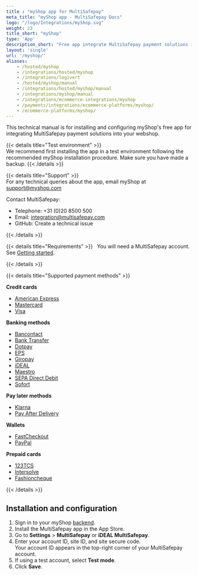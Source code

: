 ```yaml
---
title : "myShop app for MultiSafepay"
meta_title: "myShop app - MultiSafepay Docs"
logo: "/logo/Integrations/myShop.svg"
weight: 23
title_short: "myShop"
type: 'App'
description_short: "Free app integrate MultiSafepay payment solutions into your myShop"
layout: 'single'
url: '/myshop/'
aliases: 
    - /hosted/myshop
    - /integrations/hosted/myshop
    - /integrations/logivert
    - /hosted/myshop/manual
    - /integrations/hosted/myshop/manual
    - /integrations/myshop/manual
    - /integrations/ecommerce-integrations/myshop
    - /payments/integrations/ecommerce-platforms/myshop/
    - /ecommerce-platforms/myshop/
---
```


This technical manual is for installing and configuring myShop's free app for integrating MultiSafepay payment solutions into your webshop.

{{< details title="Test environment" >}}
&nbsp;  
We recommend first installing the app in a test environment following the recommended myShop installation procedure. Make sure you have made a backup.
{{< /details >}}

{{< details title="Support" >}}
&nbsp;  
For any technical queries about the app, email myShop at <support@myshop.com>

Contact MultiSafepay:

- Telephone: +31 (0)20 8500 500
- Email: <integration@multisafepay.com>
- GitHub: Create a technical issue

{{< /details >}}

{{< details title="Requirements" >}}
&nbsp; 
You will need a MultiSafepay account. See [Getting started](/getting-started/).

{{< /details >}}

{{< details title="Supported payment methods" >}}

**Credit cards**

- [American Express](/payment-methods/american-express)
- [Mastercard](/payment-methods/mastercard)
- [Visa](/payments/methods/credit-and-debit-cards/visa)

**Banking methods**

- [Bancontact](/payment-methods/bancontact)
- [Bank Transfer](/payment-methods/bank-transfer)
- [Dotpay](/payment-methods/dotpay)
- [EPS](/payment-methods/eps)
- [Giropay](/payment-methods/giropay)
- [iDEAL](/payment-methods/ideal)
- [Maestro](/payment-methods/maestro)
- [SEPA Direct Debit](/payment-methods/sepa-direct-debit)
- [Sofort](/payment-methods/sofort)

**Pay later methods**

+ [Klarna](/payment-methods/klarna)
+ [Pay After Delivery](/payment-methods/pay-after-delivery)

**Wallets**

+ [FastCheckout](/payments/methods/fastcheckout)
+ [PayPal](/payment-methods/paypal)

**Prepaid cards**

+ [123TCS](/payments/methods/prepaid-cards/gift-cards)
+ [Intersolve](/payments/methods/prepaid-cards/gift-cards)
+ [Fashioncheque](/payments/methods/prepaid-cards/gift-cards)

{{< /details >}}

## Installation and configuration
1. Sign in to your myShop [backend](/getting-started/glossary/#backend).
2. Install the MultiSafepay app in the App Store.
3. Go to **Settings** > **MultiSafepay** or **iDEAL MultiSafepay**.
4. Enter your account ID, site ID, and site secure code.  
    Your account ID appears in the top-right corner of your MultiSafepay account.
6. If using a test account, select **Test mode**.
7. Click **Save**.


